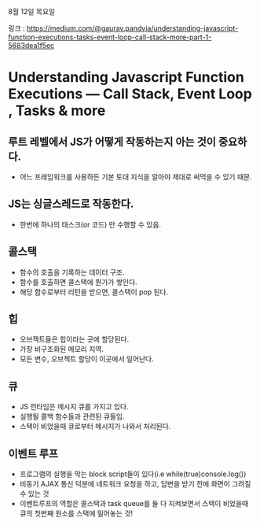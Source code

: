 8월 12일 목요일

링크 : https://medium.com/@gaurav.pandvia/understanding-javascript-function-executions-tasks-event-loop-call-stack-more-part-1-5683dea1f5ec

# Understanding Javascript Function Executions — Call Stack, Event Loop , Tasks & more

## 루트 레벨에서 JS가 어떻게 작동하는지 아는 것이 중요하다.
* 어느 프레임워크를 사용하든 기본 토대 지식을 알아야 제대로 써먹을 수 있기 때문.

## JS는 싱글스레드로 작동한다.
* 한번에 하나의 태스크(or 코드) 만 수행할 수 있음.

## 콜스택
* 함수의 호출을 기록하는 데이터 구조.
* 함수를 호출하면 콜스택에 뭔가가 쌓인다.
* 해당 함수로부터 리턴을 받으면, 콜스택이 pop 된다.

## 힙
* 오브젝트들은 힙이라는 곳에 할당된다.
* 가장 비구조화된 메모리 지역.
* 모든 변수, 오브젝트 할당이 이곳에서 일어난다.

## 큐
* JS 런타임은 메시지 큐를 가지고 있다.
* 실행될 콜백 함수들과 관련된 큐들임.
* 스택이 비었을때 큐로부터 메시지가 나와서 처리된다.

## 이벤트 루프
* 프로그램의 실행을 막는 block script들이 있다(i.e while(true)console.log())
* 비동기 AJAX 통신 덕분에 네트워크 요청을 하고, 답변을 받기 전에 화면이 그려질 수 있는 것
* 이벤트루프의 역할은 콜스택과 task queue를 둘 다 지켜보면서 스택이 비었을때 큐의 첫번째 원소를 스택에 밀어놓는 것!
